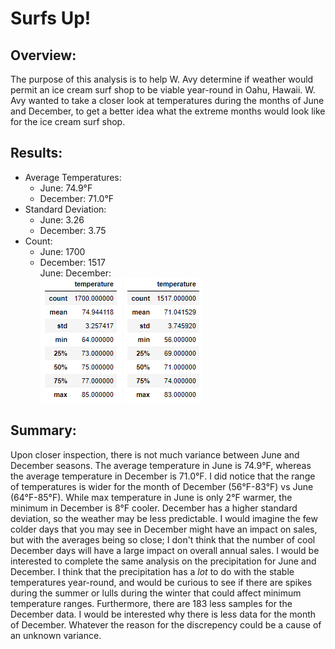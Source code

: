 # Surfs Up!
## Overview:
The purpose of this analysis is to help W. Avy determine if weather would permit an ice cream surf shop to be viable year-round in Oahu, Hawaii. W. Avy wanted to take a closer look at temperatures during the months of June and December, to get a better idea what the extreme months would look like for the ice cream surf shop.

## Results:
  - Average Temperatures:
     - June: 74.9°F
     - December: 71.0°F
  - Standard Deviation:
     - June: 3.26
     - December: 3.75
  - Count:
     - June: 1700
     - December: 1517  
 June:                December:  
![June Statistics](/resources/june_df.png) ![December Statistics](resources/december_df.png)

## Summary:
Upon closer inspection, there is not much variance between June and December seasons. The average temperature in June is 74.9°F, whereas the average temperature in December is 71.0°F. I did notice that the range of temperatures is wider for the month of December (56°F-83°F) vs June (64°F-85°F). While max temperature in June is only 2°F warmer, the minimum in December is 8°F cooler. December has a higher standard deviation, so the weather may be less predictable. I would imagine the few colder days that you may see in December might have an impact on sales, but with the averages being so close; I don't think that the number of cool December days will have a large impact on overall annual sales. I would be interested to complete the same analysis on the precipitation for June and December. I think that the precipitation has a *lot* to do with the stable temperatures year-round, and would be curious to see if there are spikes during the summer or lulls during the winter that could affect minimum temperature ranges. Furthermore, there are 183 less samples for the December data. I would be interested why there is less data for the month of December. Whatever the reason for the discrepency could be a cause of an unknown variance.
